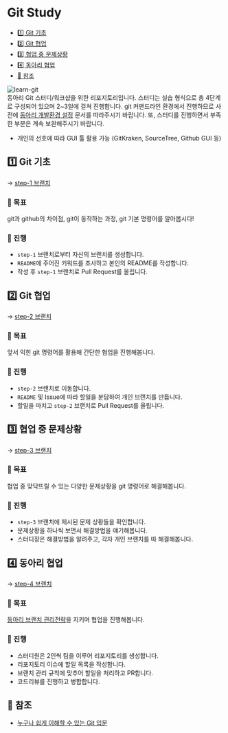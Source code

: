# Git Study
- [1️⃣️ Git 기초](#1️⃣️-git-기초)
- [2️⃣️ Git 협업](#2️⃣️-git-협업)
- [3️⃣️ 협업 중 문제상황](#3️⃣️-협업-중-문제상황)
- [4️⃣️ 동아리 협업](#4️⃣️-동아리-협업)
- [🔗️ 참조](#️-참조)


![learn-git](https://i0.wp.com/blog.nextstacks.com/wp-content/uploads/2021/11/Reasons-to-Learn-Git-as-a-Developer-New.png?fit=1280%2C720&ssl=1)  
 동아리 Git 스터디/워크샵을 위한 리포지토리입니다. 스터디는 실습 형식으로 총 4단계로 구성되어 있으며 2~3일에 걸쳐 진행합니다. git 커맨드라인 환경에서 진행하므로 사전에 [동아리 개발환경 설정](https://github.com/ApptiveDev/.github/blob/main/docs/Dev%20Environment%20Setup.md) 문서를 따라주시기 바랍니다. 또, 스터디를 진행하면서 부족한 부분은 계속 보완해주시기 바랍니다.
- 개인의 선호에 따라 GUI 툴 활용 가능 (GitKraken, SourceTree, Github GUI 등)
 
## 1️⃣️ Git 기초
-> [step-1 브랜치](https://github.com/ApptiveDev/study-git/tree/step-1)
### 🎯️ 목표
git과 github의 차이점, git이 동작하는 과정, git 기본 명령어를 알아봅시다!
### 📜️ 진행
- `step-1` 브랜치로부터 자신의 브랜치를 생성합니다.
- `README`에 주어진 키워드를 조사하고 본인의 README를 작성합니다.
- 작성 후 `step-1` 브랜치로 Pull Request를 올립니다.

## 2️⃣️ Git 협업
-> [step-2 브랜치](https://github.com/ApptiveDev/study-git/tree/step-2)
### 🎯️ 목표
앞서 익힌 git 명령어를 활용해 간단한 협업을 진행해봅니다.

### 📜️ 진행
- `step-2` 브랜치로 이동합니다.
- `README` 및 Issue에 따라 할일을 분담하여 개인 브랜치를 만듭니다.
- 할일을 마치고 `step-2` 브랜치로 Pull Request를 올립니다.

## 3️⃣️ 협업 중 문제상황
-> [step-3 브랜치](https://github.com/ApptiveDev/study-git/tree/step-3)
### 🎯️ 목표
협업 중 맞닥뜨릴 수 있는 다양한 문제상황을 git 명령어로 해결해봅니다.
### 📜️ 진행
- `step-3` 브랜치에 제시된 문제 상황들을 확인합니다.
- 문제상황을 하나씩 보면서 해결방법을 얘기해봅니다.
- 스터디장은 해결방법을 알려주고, 각자 개인 브랜치를 따 해결해봅니다.

## 4️⃣️ 동아리 협업
-> [step-4 브랜치](https://github.com/ApptiveDev/study-git/tree/step-4)
### 🎯️ 목표
[동아리 브랜치 관리전략](https://github.com/ApptiveDev/.github/blob/main/docs/CONTRIBUTING.md)을 지키며 협업을 진행해봅니다.
### 📜️ 진행
- 스터디원은 2인씩 팀을 이루어 리포지토리를 생성합니다.
- 리포지토리 이슈에 할일 목록을 작성합니다.
- 브랜치 관리 규칙에 맞추어 할일을 처리하고 PR합니다.
- 코드리뷰를 진행하고 병합합니다. 
  
## 🔗️ 참조
- [누구나 쉽게 이해할 수 있는 Git 입문](https://backlog.com/git-tutorial/kr/)
